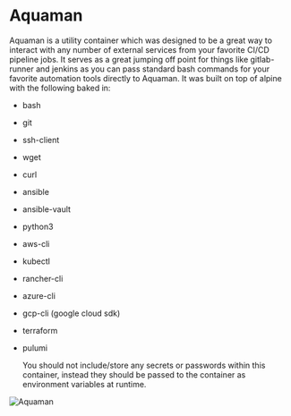 # Aquaman
Aquaman is a utility container which was designed to be a great way to interact with any number of external services from your favorite CI/CD pipeline jobs. It serves as a great jumping off point for things like gitlab-runner and jenkins as you can pass standard bash commands for your favorite automation tools directly to Aquaman. It was built on top of alpine with the following baked in:
- bash
- git
- ssh-client
- wget
- curl
- ansible
- ansible-vault
- python3
- aws-cli
- kubectl
- rancher-cli
- azure-cli
- gcp-cli (google cloud sdk)
- terraform
- pulumi

  You should not include/store any secrets or passwords within this container, instead they should be passed to the container as environment variables at runtime.


![Aquaman](https://i.imgur.com/ajjUiVr.png)